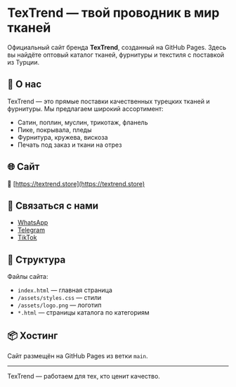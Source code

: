 # TexTrend — твой проводник в мир тканей

Официальный сайт бренда **TexTrend**, созданный на GitHub Pages. Здесь вы найдёте оптовый каталог тканей, фурнитуры и текстиля с поставкой из Турции.

## 📌 О нас
TexTrend — это прямые поставки качественных турецких тканей и фурнитуры. Мы предлагаем широкий ассортимент:
- Сатин, поплин, муслин, трикотаж, фланель
- Пике, покрывала, пледы
- Фурнитура, кружева, вискоза
- Печать под заказ и ткани на отрез

## 🌐 Сайт
🔗 [https://textrend.store](https://textrend.store)

## 📱 Связаться с нами
- [WhatsApp](https://wa.me/905436523991)
- [Telegram](https://t.me/textrend)
- [TikTok](https://www.tiktok.com/@textrend.store)

## 📂 Структура
Файлы сайта:
- `index.html` — главная страница
- `/assets/styles.css` — стили
- `/assets/logo.png` — логотип
- `*.html` — страницы каталога по категориям

## 📦 Хостинг
Сайт размещён на GitHub Pages из ветки `main`.

---

TexTrend — работаем для тех, кто ценит качество.
